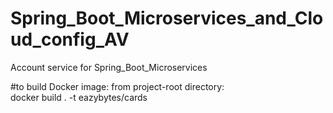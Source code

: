 # Spring_Boot_Microservices_and_Cloud_config_AV
Account service for Spring_Boot_Microservices


#to build Docker image: from project-root directory:  
docker build . -t eazybytes/cards